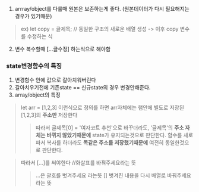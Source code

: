 1. arrray/object를 다룰때 원본은 보존하는게 좋다. (원본데이터가 다시 필요해지는 경우가 있기때문)
> ex) let copy = 글제목; // 동일한 구조의 새로운 배열 생성 -> 이후 copy 변수를 수정하는 식
2. 변수 복수할때 [...글수정] 하는식으로 해야함

### state변경함수의 특징
1. 변경함수 안에 값으로 갈아치워버린다
2. 갈아치우기전에 기존state == 신규state의 경우 변경안해준다.
3. array/object의 특징
> let arr = [1,2,3] 이런식으로 정의를 하면 arr자체에는 램안에 별도로 저장된 [1,2,3]의 __주소만__ 저장한다
>>따라서 글제목[0] = '여자코트 추천'으로 바꾸더라도, '글제목'의 __주소 자체는 바뀌지 않았기때문에__ state가 유지되는것으로 판단한다.
>> 함수를 새로 파서 복사를 하더라도 __똑같은 주소를 저장했기때문에__ 여전히 동일한것으로 판단한다.

> 따라서 [...]를 써야한다 //화살표를 바꿔주세요라는 뜻
>> ...은 괄호를 벗겨주세요 라는뜻
>> [] 벗겨진 내용을 다시 배열로 바꿔주세요 라는 뜻

